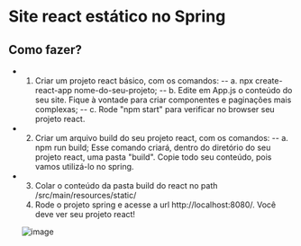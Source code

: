 # Site react estático no Spring
## Como fazer?
- 1) Criar um projeto react básico, com os comandos:
-- a. npx create-react-app nome-do-seu-projeto;
-- b. Edite em App.js o conteúdo do seu site. Fique à vontade para criar componentes e paginações mais complexas;
-- c. Rode "npm start" para verificar no browser seu projeto react.
- 2) Criar um arquivo build do seu projeto react, com os comandos:
-- a. npm run build;
Esse comando criará, dentro do diretório do seu projeto react, uma pasta "build". Copie todo seu conteúdo, pois vamos utilizá-lo no spring.
- 3) Colar o conteúdo da pasta build do react no path /src/main/resources/static/
  4) Rode o projeto spring e acesse a url http://localhost:8080/. Você deve ver seu projeto react!

   ![image](https://github.com/user-attachments/assets/dc6ee403-81dc-4555-86c6-732857b6c053)
